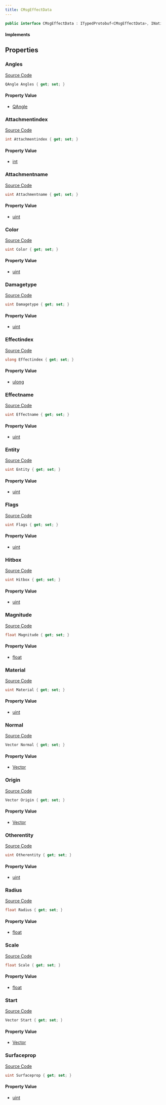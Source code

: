 ```yaml
---
title: CMsgEffectData
---
```


```csharp
public interface CMsgEffectData : ITypedProtobuf<CMsgEffectData>, INativeHandle
```

#### Implements

## Properties

### Angles

[Source Code](https://github.com/swiftly-solution/swiftlys2/blob/beta/managed/src/SwiftlyS2.Generated/Protobufs/Interfaces/CMsgEffectData.cs#L22)

```csharp
QAngle Angles { get; set; }
```

#### Property Value

- [QAngle](/docs/api/shared/natives/qangle)

### Attachmentindex

[Source Code](https://github.com/swiftly-solution/swiftlys2/blob/beta/managed/src/SwiftlyS2.Generated/Protobufs/Interfaces/CMsgEffectData.cs#L61)

```csharp
int Attachmentindex { get; set; }
```

#### Property Value

- [int](https://learn.microsoft.com/dotnet/api/system.int32)

### Attachmentname

[Source Code](https://github.com/swiftly-solution/swiftlys2/blob/beta/managed/src/SwiftlyS2.Generated/Protobufs/Interfaces/CMsgEffectData.cs#L67)

```csharp
uint Attachmentname { get; set; }
```

#### Property Value

- [uint](https://learn.microsoft.com/dotnet/api/system.uint32)

### Color

[Source Code](https://github.com/swiftly-solution/swiftlys2/blob/beta/managed/src/SwiftlyS2.Generated/Protobufs/Interfaces/CMsgEffectData.cs#L55)

```csharp
uint Color { get; set; }
```

#### Property Value

- [uint](https://learn.microsoft.com/dotnet/api/system.uint32)

### Damagetype

[Source Code](https://github.com/swiftly-solution/swiftlys2/blob/beta/managed/src/SwiftlyS2.Generated/Protobufs/Interfaces/CMsgEffectData.cs#L46)

```csharp
uint Damagetype { get; set; }
```

#### Property Value

- [uint](https://learn.microsoft.com/dotnet/api/system.uint32)

### Effectindex

[Source Code](https://github.com/swiftly-solution/swiftlys2/blob/beta/managed/src/SwiftlyS2.Generated/Protobufs/Interfaces/CMsgEffectData.cs#L43)

```csharp
ulong Effectindex { get; set; }
```

#### Property Value

- [ulong](https://learn.microsoft.com/dotnet/api/system.uint64)

### Effectname

[Source Code](https://github.com/swiftly-solution/swiftlys2/blob/beta/managed/src/SwiftlyS2.Generated/Protobufs/Interfaces/CMsgEffectData.cs#L64)

```csharp
uint Effectname { get; set; }
```

#### Property Value

- [uint](https://learn.microsoft.com/dotnet/api/system.uint32)

### Entity

[Source Code](https://github.com/swiftly-solution/swiftlys2/blob/beta/managed/src/SwiftlyS2.Generated/Protobufs/Interfaces/CMsgEffectData.cs#L25)

```csharp
uint Entity { get; set; }
```

#### Property Value

- [uint](https://learn.microsoft.com/dotnet/api/system.uint32)

### Flags

[Source Code](https://github.com/swiftly-solution/swiftlys2/blob/beta/managed/src/SwiftlyS2.Generated/Protobufs/Interfaces/CMsgEffectData.cs#L58)

```csharp
uint Flags { get; set; }
```

#### Property Value

- [uint](https://learn.microsoft.com/dotnet/api/system.uint32)

### Hitbox

[Source Code](https://github.com/swiftly-solution/swiftlys2/blob/beta/managed/src/SwiftlyS2.Generated/Protobufs/Interfaces/CMsgEffectData.cs#L52)

```csharp
uint Hitbox { get; set; }
```

#### Property Value

- [uint](https://learn.microsoft.com/dotnet/api/system.uint32)

### Magnitude

[Source Code](https://github.com/swiftly-solution/swiftlys2/blob/beta/managed/src/SwiftlyS2.Generated/Protobufs/Interfaces/CMsgEffectData.cs#L34)

```csharp
float Magnitude { get; set; }
```

#### Property Value

- [float](https://learn.microsoft.com/dotnet/api/system.single)

### Material

[Source Code](https://github.com/swiftly-solution/swiftlys2/blob/beta/managed/src/SwiftlyS2.Generated/Protobufs/Interfaces/CMsgEffectData.cs#L49)

```csharp
uint Material { get; set; }
```

#### Property Value

- [uint](https://learn.microsoft.com/dotnet/api/system.uint32)

### Normal

[Source Code](https://github.com/swiftly-solution/swiftlys2/blob/beta/managed/src/SwiftlyS2.Generated/Protobufs/Interfaces/CMsgEffectData.cs#L19)

```csharp
Vector Normal { get; set; }
```

#### Property Value

- [Vector](/docs/api/shared/natives/vector)

### Origin

[Source Code](https://github.com/swiftly-solution/swiftlys2/blob/beta/managed/src/SwiftlyS2.Generated/Protobufs/Interfaces/CMsgEffectData.cs#L13)

```csharp
Vector Origin { get; set; }
```

#### Property Value

- [Vector](/docs/api/shared/natives/vector)

### Otherentity

[Source Code](https://github.com/swiftly-solution/swiftlys2/blob/beta/managed/src/SwiftlyS2.Generated/Protobufs/Interfaces/CMsgEffectData.cs#L28)

```csharp
uint Otherentity { get; set; }
```

#### Property Value

- [uint](https://learn.microsoft.com/dotnet/api/system.uint32)

### Radius

[Source Code](https://github.com/swiftly-solution/swiftlys2/blob/beta/managed/src/SwiftlyS2.Generated/Protobufs/Interfaces/CMsgEffectData.cs#L37)

```csharp
float Radius { get; set; }
```

#### Property Value

- [float](https://learn.microsoft.com/dotnet/api/system.single)

### Scale

[Source Code](https://github.com/swiftly-solution/swiftlys2/blob/beta/managed/src/SwiftlyS2.Generated/Protobufs/Interfaces/CMsgEffectData.cs#L31)

```csharp
float Scale { get; set; }
```

#### Property Value

- [float](https://learn.microsoft.com/dotnet/api/system.single)

### Start

[Source Code](https://github.com/swiftly-solution/swiftlys2/blob/beta/managed/src/SwiftlyS2.Generated/Protobufs/Interfaces/CMsgEffectData.cs#L16)

```csharp
Vector Start { get; set; }
```

#### Property Value

- [Vector](/docs/api/shared/natives/vector)

### Surfaceprop

[Source Code](https://github.com/swiftly-solution/swiftlys2/blob/beta/managed/src/SwiftlyS2.Generated/Protobufs/Interfaces/CMsgEffectData.cs#L40)

```csharp
uint Surfaceprop { get; set; }
```

#### Property Value

- [uint](https://learn.microsoft.com/dotnet/api/system.uint32)

